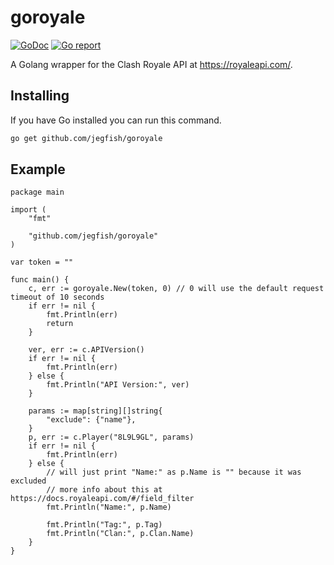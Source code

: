 # goroyale
[![GoDoc](https://godoc.org/github.com/jegfish/goroyale?status.svg)](https://godoc.org/github.com/jegfish/goroyale)
[![Go report](https://goreportcard.com/badge/github.com/jegfish/goroyale)](https://goreportcard.com/report/github.com/jegfish/goroyale)

A Golang wrapper for the Clash Royale API at https://royaleapi.com/.

## Installing
If you have Go installed you can run this command.
```sh
go get github.com/jegfish/goroyale
```

## Example
```golang
package main

import (
	"fmt"

	"github.com/jegfish/goroyale"
)

var token = ""

func main() {
	c, err := goroyale.New(token, 0) // 0 will use the default request timeout of 10 seconds
	if err != nil {
		fmt.Println(err)
		return
	}

	ver, err := c.APIVersion()
	if err != nil {
		fmt.Println(err)
	} else {
		fmt.Println("API Version:", ver)
	}

	params := map[string][]string{
		"exclude": {"name"},
	}
	p, err := c.Player("8L9L9GL", params)
	if err != nil {
		fmt.Println(err)
	} else {
		// will just print "Name:" as p.Name is "" because it was excluded
		// more info about this at https://docs.royaleapi.com/#/field_filter
		fmt.Println("Name:", p.Name)

		fmt.Println("Tag:", p.Tag)
		fmt.Println("Clan:", p.Clan.Name)
	}
}
```
